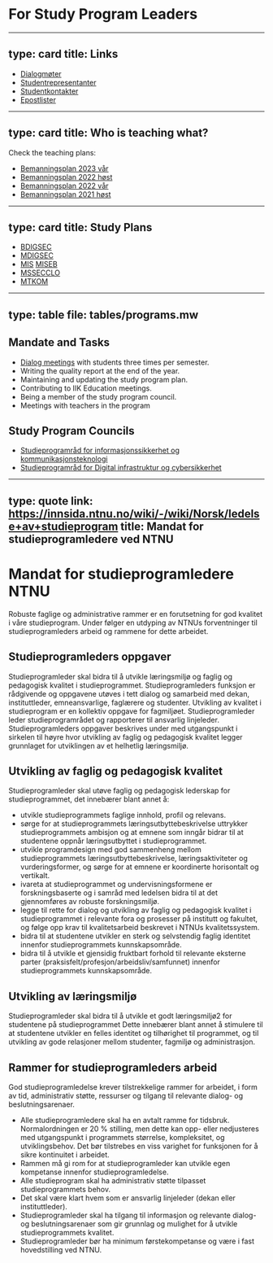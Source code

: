 

# For Study Program Leaders


---
type: card
title: Links
---
* [Dialogmøter](dialogmøter-spl.html)
* [Studentrepresentanter](studenter.html)
* [Studentkontakter](studentkontakt.html)
* [Epostlister](epostlister.html)



---
type: card
title: Who is teaching what?
---
Check the teaching plans:
* [Bemanningsplan 2023 vår](plan-2023-v.html)
* [Bemanningsplan 2022 høst](plan-2022-h.html)
* [Bemanningsplan 2022 vår](plan-2022-v.html)
* [Bemanningsplan 2021 høst](plan-2021-h.html)


---
type: card
title: Study Plans
---
* [BDIGSEC](bdigsec.html)
* [MDIGSEC](mdigsec.html)
* [MIS](mis.html) [MISEB](miseb.html)
* [MSSECCLO](mssecclo.html)
* [MTKOM](mtkom.html)



---
type: table
file: tables/programs.mw
---


## Mandate and Tasks

* [Dialog meetings](dialogmøter-spl.html) with students three times per semester.
* Writing the quality report at the end of the year.
* Maintaining and updating the study program plan.
* Contributing to IIK Education meetings.
* Being a member of the study program council.
* Meetings with teachers in the program


## Study Program Councils



* [Studieprogramråd for informasjonssikkerhet og kommunikasjonsteknologi](https://i.ntnu.no/wiki/-/wiki/Norsk/Studieprogramråd+for+informasjonssikkerhet+og+kommunikasjonsteknologi)
* [Studieprogramråd for Digital infrastruktur og cybersikkerhet](https://i.ntnu.no/wiki/-/wiki/Norsk/Studieprogramråd+for+Digital+infrastruktur+og+cybersikkerhet)


---
type: quote
link: https://innsida.ntnu.no/wiki/-/wiki/Norsk/ledelse+av+studieprogram
title: Mandat for studieprogramledere ved NTNU
---
# Mandat for studieprogramledere NTNU
Robuste faglige og administrative rammer er en forutsetning for god kvalitet i våre studieprogram. Under følger en utdyping av NTNUs forventninger til studieprogramleders arbeid og rammene for dette arbeidet.

## Studieprogramleders oppgaver
Studieprogramleder skal bidra til å utvikle læringsmiljø og faglig og pedagogisk kvalitet i studieprogrammet. Studieprogramleders funksjon er rådgivende og oppgavene utøves i tett dialog og samarbeid med dekan, instituttleder, emneansvarlige, faglærere og studenter. Utvikling av kvalitet i studieprogram er en kollektiv oppgave for fagmiljøet. Studieprogramleder leder studieprogramrådet og rapporterer til ansvarlig linjeleder. Studieprogramleders oppgaver beskrives under med utgangspunkt i sirkelen til høyre hvor utvikling av faglig og pedagogisk kvalitet legger grunnlaget for utviklingen av et helhetlig læringsmiljø.

## Utvikling av faglig og pedagogisk kvalitet
Studieprogramleder skal utøve faglig og pedagogisk lederskap for studieprogrammet, det innebærer blant annet å:

* utvikle studieprogrammets faglige innhold, profil og relevans.
* sørge for at studieprogrammets læringsutbyttebeskrivelse uttrykker studieprogrammets ambisjon
og at emnene som inngår bidrar til at studentene oppnår læringsutbyttet i studieprogrammet.
* utvikle programdesign med god sammenheng mellom studieprogrammets læringsutbyttebeskrivelse, læringsaktiviteter og vurderingsformer, og sørge for at emnene er koordinerte horisontalt og vertikalt.
* ivareta at studieprogrammet og undervisningsformene er forskningsbaserte og i samråd med ledelsen bidra til at det gjennomføres av robuste forskningsmiljø.
* legge til rette for dialog og utvikling av faglig og pedagogisk kvalitet i studieprogrammet i relevante fora og prosesser på institutt og fakultet, og følge opp krav til kvalitetsarbeid beskrevet i NTNUs kvalitetssystem.
* bidra til at studentene utvikler en sterk og selvstendig faglig identitet innenfor studieprogrammets kunnskapsområde.
* bidra til å utvikle et gjensidig fruktbart forhold til relevante eksterne parter (praksisfelt/profesjon/arbeidsliv/samfunnet) innenfor studieprogrammets kunnskapsområde.

## Utvikling av læringsmiljø

Studieprogramleder skal bidra til å utvikle et godt læringsmiljø2 for studentene på studieprogrammet Dette innebærer blant annet å stimulere til at studentene utvikler en felles identitet og tilhørighet til programmet, og til utvikling av gode relasjoner mellom studenter, fagmiljø og administrasjon.

## Rammer for studieprogramleders arbeid

God studieprogramledelse krever tilstrekkelige rammer for arbeidet, i form av tid, administrativ støtte, ressurser og tilgang til relevante dialog- og beslutningsarenaer.

* Alle studieprogramledere skal ha en avtalt ramme for tidsbruk. Normalordningen er 20 % stilling, men dette kan opp- eller nedjusteres med utgangspunkt i programmets størrelse, kompleksitet, og utviklingsbehov. Det bør tilstrebes en viss varighet for funksjonen for å sikre kontinuitet i arbeidet.
* Rammen må gi rom for at studieprogramleder kan utvikle egen kompetanse innenfor studieprogramledelse.
* Alle studieprogram skal ha administrativ støtte tilpasset studieprogrammets behov.
* Det skal være klart hvem som er ansvarlig linjeleder (dekan eller instituttleder).
* Studieprogramleder skal ha tilgang til informasjon og relevante dialog- og beslutningsarenaer som gir grunnlag og mulighet for å utvikle studieprogrammets kvalitet.
* Studieprogramleder bør ha minimum førstekompetanse og være i fast hovedstilling ved NTNU.

